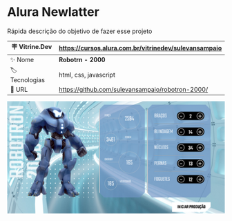 # Alura Newlatter

Rápida descrição do objetivo de fazer esse projeto

| :placard: Vitrine.Dev |   https://cursos.alura.com.br/vitrinedev/sulevansampaio  |
| -------------  | --- |
| :sparkles: Nome        | **Robotrn - 2000**
| :label: Tecnologias | html, css, javascript
| :rocket: URL         | https://github.com/sulevansampaio/robotron-2000/

<!-- Inserir imagem com a #vitrinedev ao final do link -->
![](https://github.com/sulevansampaio/robotron-2000/blob/projeto_inicial/img/Projeto%20finalizado.png#vitrinedev)

